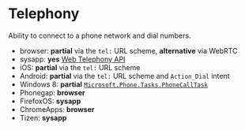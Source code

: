 # Telephony
Ability to connect to a phone network and dial numbers.

* browser: **partial** via the `tel:` URL scheme, **alternative** via WebRTC
* sysapp: **yes** [Web Telephony API](http://www.w3.org/2012/sysapps/telephony/)
* iOS: **partial** via the `tel:` URL scheme
* Android: **partial** via the `tel:` URL scheme and `Action_Dial` intent
* Windows 8: **partial** [`Microsoft.Phone.Tasks.PhoneCallTask`](http://msdn.microsoft.com/EN-US/library/windowsphone/develop/microsoft.phone.tasks.phonecalltask%28v=vs.105%29.aspx)
* Phonegap: **browser**
* FirefoxOS: **sysapp**
* ChromeApps: **browser**
* Tizen: **sysapp**

